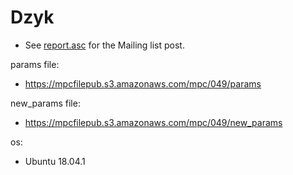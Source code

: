 # Dzyk
* See [report.asc](./report.asc) for the Mailing list post.

params file:
* https://mpcfilepub.s3.amazonaws.com/mpc/049/params

new_params file:
* https://mpcfilepub.s3.amazonaws.com/mpc/049/new_params

os: 
* Ubuntu 18.04.1

